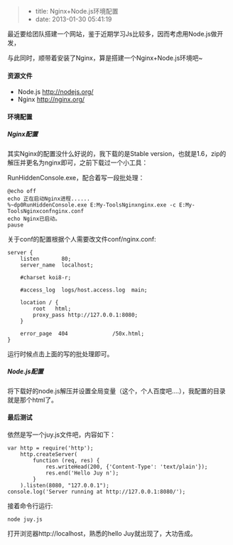 > * title: Nginx+Node.js环境配置
> * date: 2013-01-30 05:41:19


最近要给团队搭建一个网站，鉴于近期学习Js比较多，因而考虑用Node.js做开发，

与此同时，顺带着安装了Nginx，算是搭建一个Nginx+Node.js环境吧~


#### 资源文件

* Node.js		http://nodejs.org/
* Nginx		http://nginx.org/

#### 环境配置

##### Nginx配置

其实Nginx的配置没什么好说的，我下载的是Stable version，也就是1.6，zip的解压并更名为nginx即可，之前下载过一个小工具：

RunHiddenConsole.exe，配合着写一段批处理：
	
	@echo off
	echo 正在启动Nginx进程......
	%~dp0RunHiddenConsole.exe E:My-ToolsNginxnginx.exe -c E:My-ToolsNginxconfnginx.conf
	echo Nginx已启动。
	pause


关于conf的配置根据个人需要改文件conf/nginx.conf:

	server {
		listen       80;
		server_name  localhost;

		#charset koi8-r;

		#access_log  logs/host.access.log  main;

		location / {
			root   html;
			proxy_pass http://127.0.0.1:8080;
		}

		error_page  404              /50x.html;
	}


运行时候点击上面的写的批处理即可。

##### Node.js配置

将下载好的node.js解压并设置全局变量（这个，个人百度吧....），我配置的目录就是那个html了。


#### 最后测试

依然是写一个juy.js文件吧，内容如下：

	var http = require('http');
		http.createServer(
			function (req, res) {
				res.writeHead(200, {'Content-Type': 'text/plain'});
				res.end('Hello Juy n');
			}
		).listen(8080, "127.0.0.1");
	console.log('Server running at http://127.0.0.1:8080/');

接着命令行运行:

	node juy.js
	
打开浏览器http://localhost，熟悉的hello Juy就出现了，大功告成。